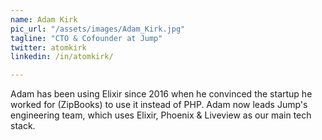 ```yaml
---
name: Adam Kirk
pic_url: "/assets/images/Adam_Kirk.jpg"
tagline: "CTO & Cofounder at Jump"
twitter: atomkirk
linkedin: /in/atomkirk/

---
```

Adam has been using Elixir since 2016 when he convinced the startup he worked for (ZipBooks) to use it instead of PHP. Adam now leads Jump's engineering team, which uses Elixir, Phoenix & Liveview as our main tech stack.